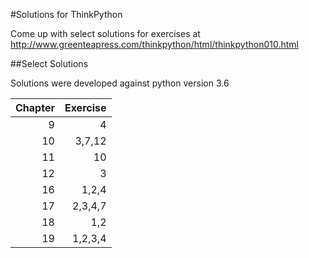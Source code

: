 #Solutions for ThinkPython

Come up with select solutions for exercises at http://www.greenteapress.com/thinkpython/html/thinkpython010.html



##Select Solutions

Solutions were developed against python version 3.6

|Chapter	|	Exercise	|
|----------:|--------------:|
|9			|			   4|
|10			|3,7,12|
|11			|			  10|
|12			|			   3|
|16|1,2,4|
|17|2,3,4,7|
|18|1,2|
|19|1,2,3,4|
